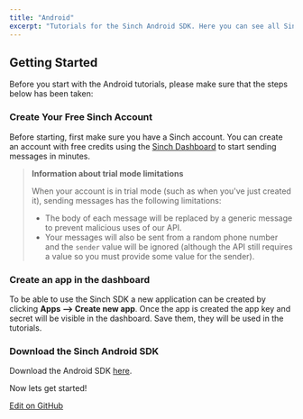 ```yaml
---
title: "Android"
excerpt: "Tutorials for the Sinch Android SDK. Here you can see all Sinch Android tutorials."
---
```

## Getting Started

Before you start with the Android tutorials, please make sure that the steps below has been taken:

### Create Your Free Sinch Account

Before starting, first make sure you have a Sinch account. You can create an account with free credits using the [Sinch Dashboard](https://portal.sinch.com/#/signup) to start sending messages in minutes.

> **Information about trial mode limitations**
>
> When your account is in trial mode (such as when you've just created it), sending messages has the following limitations:
>
>  - The body of each message will be replaced by a generic message to prevent malicious uses of our API.
>  - Your messages will also be sent from a random phone number and the `sender` value will be ignored (although the API still requires a value so you must provide some value for the sender).

### Create an app in the dashboard

To be able to use the Sinch SDK a new application can be created by clicking **Apps --> Create new app**. Once the app is created the app key and secret will be visible in the dashboard. Save them, they will be used in the tutorials.

### Download the Sinch Android SDK

Download the Android SDK [here](https://sinch.readme.io/page/downloads).

Now lets get started!

<a class="edit-on-github" target="_blank" href="https://github.com/sinch/docs/blob/master/docs/tutorials/android.md">Edit on GitHub</a>